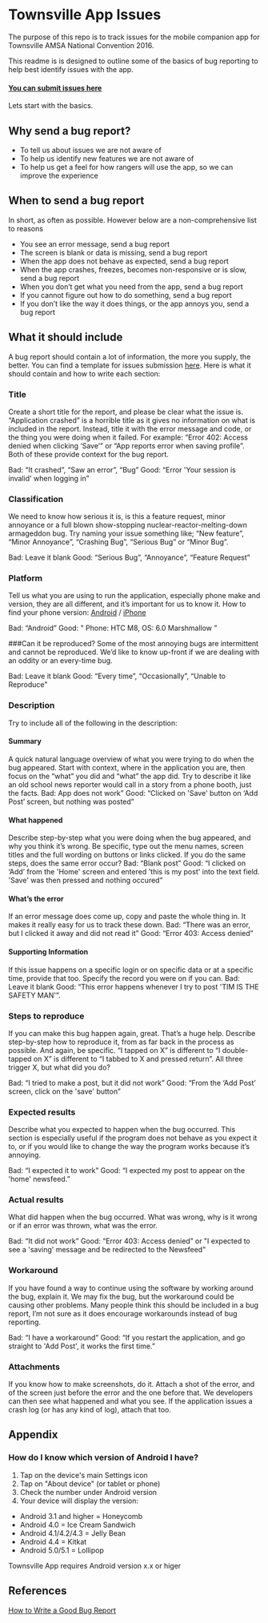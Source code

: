 # Townsville App Issues
The purpose of this repo is to track issues for the mobile companion app for Townsville AMSA National Convention 2016.

This readme is is designed to outline some of the basics of bug reporting to help best identify issues with the app.

#### [You can submit issues here](https://github.com/KrisnelC/townsville-app-issues/issues)

Lets start with the basics.

## Why send a bug report?
* To tell us about issues we are not aware of
* To help us identify new features we are not aware of
* To help us get a feel for how rangers will use the app, so we can improve the experience

## When to send a bug report
In short, as often as possible. However below are a non-comprehensive list to reasons
* You see an error message, send a bug report
* The screen is blank or data is missing, send a bug report
* When the app does not behave as expected, send a bug report
* When the app crashes, freezes, becomes non-responsive or is slow, send a bug report
* When you don’t get what you need from the app, send a bug report
* If you cannot figure out how to do something, send a bug report
* If you don’t like the way it does things, or the app annoys you, send a bug report

## What it should include

A bug report should contain a lot of information, the more you supply, the better. You can find a template for issues submission [here](). Here is what it should contain and how to write each section:

### Title
Create a short title for the report, and please be clear what the issue is. “Application crashed” is a horrible title as it gives no information on what is included in the report. Instead, title it with the error message and code, or the thing you were doing when it failed. For example: “Error 402: Access denied when clicking ‘Save’” or “App reports error when saving profile”. Both of these provide context for the bug report.

Bad: “It crashed”, “Saw an error”, “Bug”
Good: “Error 'Your session is invalid' when logging in”

### Classification
We need to know how serious it is, is this a feature request, minor annoyance or a full blown show-stopping nuclear-reactor-melting-down armageddon bug. Try naming your issue something like; “New feature”, “Minor Annoyance”, “Crashing Bug”, “Serious Bug” or “Minor Bug”.

Bad: Leave it blank
Good: “Serious Bug”, “Annoyance”, “Feature Request”

### Platform
Tell us what you are using to run the application, especially phone make and version, they are all different, and it’s important for us to know it.
How to find your phone version:  [Android](#android-v) / [iPhone](https://support.apple.com/en-au/HT201685)

Bad: “Android”
Good: " Phone: HTC M8, OS: 6.0 Marshmallow ”

###Can it be reproduced?
Some of the most annoying bugs are intermittent and cannot be reproduced. We’d like to know up-front if we are dealing with an oddity or an every-time bug.

Bad: Leave it blank
Good: “Every time”, “Occasionally”, “Unable to Reproduce”
### Description
Try to include all of the following in the description:

#### Summary
A quick natural language overview of what you were trying to do when the bug appeared. Start with context, where in the application you are, then focus on the “what” you did and “what” the app did. Try to describe it like an old school news reporter would call in a story from a phone booth, just the facts.
Bad: App does not work”
Good: “Clicked on 'Save' button on ‘Add Post’ screen, but nothing was posted”

#### What happened
Describe step-by-step what you were doing when the bug appeared, and why you think it’s wrong. Be specific, type out the menu names, screen titles and the full wording on buttons or links clicked. If you do the same steps, does the same error occur?
Bad: “Blank post”
Good: “I clicked on ‘Add’ from the 'Home' screen and entered 'this is my post' into the text field. 'Save' was then pressed and nothing occured”

#### What’s the error
 If an error message does come up, copy and paste the whole thing in. It makes it really easy for us to track these down.
Bad: “There was an error, but I clicked it away and did not read it”
Good: “Error 403: Access denied”

#### Supporting Information
If this issue happens on a specific login or on specific data or at a specific time, provide that too. Specify the record you were on if you can.
Bad: Leave it blank
Good: “This error happens whenever I try to post 'TIM IS THE SAFETY MAN'”.

### Steps to reproduce
If you can make this bug happen again, great. That’s a huge help. Describe step-by-step how to reproduce it, from as far back in the process as possible. And again, be specific. “I tapped on X” is different to “I double-tapped on X” is different to “I tabbed to X and pressed return”. All three trigger X, but what did you do?

Bad: “I tried to make a post, but it did not work”
Good: “From the ‘Add Post’ screen, click on the 'save' button”

### Expected results
Describe what you expected to happen when the bug occurred. This section is especially useful if the program does not behave as you expect it to, or if you would like to change the way the program works because it’s annoying.

Bad: “I expected it to work”
Good: “I expected my post to appear on the 'home' newsfeed.”

### Actual results
What did happen when the bug occurred. What was wrong, why is it wrong or if an error was thrown, what was the error.

Bad: “It did not work”
Good: “Error 403: Access denied” or "I expected to see a 'saving' message and be redirected to the Newsfeed"

### Workaround
If you have found a way to continue using the software by working around the bug, explain it. We may fix the bug, but the workaround could be causing other problems. Many people think this should be included in a bug report, I’m not sure as it does encourage workarounds instead of bug reporting.

Bad: “I have a workaround”
Good: “If you restart the application, and go straight to 'Add Post', it works the first time.”

### Attachments
If you know how to make screenshots, do it. Attach a shot of the error, and of the screen just before the error and the one before that. We developers can then see what happened and what you see. If the application issues a crash log (or has any kind of log), attach that too.

## Appendix
### <a name="android-v"></a> How do I know which version of Android I have?
1. Tap on the device's main Settings icon
2. Tap on "About device" (or tablet or phone)
3. Check the number under Android version
4. Your device will display the version:


* Android 3.1 and higher = Honeycomb
* Android 4.0 = Ice Cream Sandwich
* Android 4.1/4.2/4.3 = Jelly Bean
* Android 4.4 = Kitkat
* Android 5.0/5.1 = Lollipop

Townsville App requires Android version x.x or higer


## References
[How to Write a Good Bug Report](http://noverse.com/blog/2012/06/how-to-write-a-good-bug-report/)
